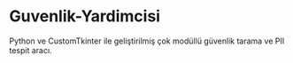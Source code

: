 # Guvenlik-Yardimcisi
Python ve CustomTkinter ile geliştirilmiş çok modüllü güvenlik tarama ve PII tespit aracı.
